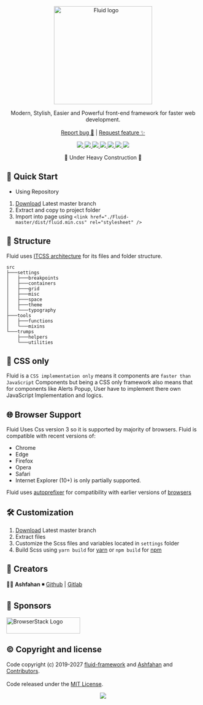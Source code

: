 <p align="center">
  <a href="https://github.com/fluid-framework/Fluid/tree/master/dist">
    <img src="http://ashfahan.com/fluid/logo.svg?" alt="Fluid logo" width="256" height="256">
  </a>
</p>

<p align="center">
  Modern, Stylish, Easier and Powerful front-end framework for faster web development.
  <br>
  <br>
  <a href="https://github.com/fluid-framework/fluid/issues/new?template=bug.md">Report bug 🐛</a>
  |
  <a href="https://github.com/fluid-framework/fluid/issues/new?template=feature.md&labels=feature">Request feature ✨ </a>
</p>

<p align="center">
  <a href="https://en.wikipedia.org/wiki/Gzip">
    <img src="https://img.badgesize.io/https://github.com/fluid-framework/Fluid/tree/master/dist/fluid.min.css?compression=gzip&label=Gzip_size&softmax=30000&max=50000&style=for-the-badge"/>
  </a>
  <a href="https://en.wikipedia.org/wiki/Brotli">
    <img src="https://img.badgesize.io/https://github.com/fluid-framework/Fluid/tree/master/dist/fluid.min.css?compression=brotli&label=Brotli_size&softmax=30000&max=50000&style=for-the-badge"/>
  </a>
  <a href="https://github.com/fluid-framework/Fluid/tree/master/LICENSE">
    <img src="https://img.shields.io/github/license/fluid-framework/Fluid.svg?style=for-the-badge"/>
  </a>
  <a href="https://github.com/fluid-framework/Fluid/releases">
    <img src="https://img.shields.io/github/package-json/v/fluid-framework/fluid.svg?style=for-the-badge"/>
  </a>
  <a href="https://github.com/fluid-framework/Fluid/issues">
    <img src="https://img.shields.io/github/issues/fluid-framework/Fluid.svg?style=for-the-badge" />
  </a>
  <a href="https://github.com/fluid-framework/Fluid/commits">
    <img src="https://img.shields.io/github/commit-activity/w/fluid-framework/fluid.svg?style=for-the-badge" />
  </a>
  <a href="https://github.com/fluid-framework/Fluid/pulls">
    <img src="https://img.shields.io/badge/PRs-welcome-brightgreen.svg?style=for-the-badge" />
  </a>
</p>

<p align="center">
 🚧 Under Heavy Construction 🚧
</p>

## 🚀 Quick Start

- Using Repository

1. [Download](https://github.com/fluid-framework/Fluid/archive/master.zip) Latest master branch
2. Extract and copy to project folder
3. Import into page using `<link href="./Fluid-master/dist/fluid.min.css" rel="stylesheet" />`

## 📂 Structure

Fluid uses [ITCSS architecture](https://www.xfive.co/blog/itcss-scalable-maintainable-css-architecture) for its files and folder structure.

```
src
├───settings
│   ├───breakpoints
│   ├───containers
│   ├───grid
│   ├───misc
│   ├───space
│   ├───theme
│   └───typography
├───tools
│   ├───functions
│   └───mixins
└───trumps
    ├───helpers
    └───utilities
```

## 💅 CSS only

Fluid is a `CSS implementation only` means it components are `faster than JavaScript` Components but being a CSS only framework also means that for components like Alerts Popup, User have to implement there own JavaScript Implementation and logics.

## 🌐 Browser Support

Fluid Uses Css version 3 so it is supported by majority of browsers. Fluid is compatible with recent versions of:

- Chrome
- Edge
- Firefox
- Opera
- Safari
- Internet Explorer (10+) is only partially supported.

Fluid uses [autoprefixer](https://github.com/postcss/autoprefixer) for compatibility with earlier versions of [browsers](https://github.com/fluid-framework/Fluid/tree/master/.browserslistrc)

## 🛠 Customization

1. [Download](https://github.com/fluid-framework/Fluid/archive/master.zip) Latest master branch
2. Extract files
3. Customize the Scss files and variables located in `settings` folder
4. Build Scss using `yarn build` for [yarn](https://yarnpkg.com/lang/en/docs/install/#windows-stable) or `npm build` for [npm](https://nodejs.org/en/download/)

## 🧠 Creators

👨‍💻 **Ashfahan** ◾️ [Github](https://github.com/ashfahan) | [Gitlab](https://gitlab.com/ashfahan)

## 🤝 Sponsors

<a href="https://www.browserstack.com/">
  <img src="https://live.browserstack.com/images/opensource/browserstack-logo.svg" alt="BrowserStack Logo" width="192" height="42">
</a>

## ©️ Copyright and license

Code copyright (c) 2019-2027 [fluid-framework](https://fluid-framework.com) and [Ashfahan](https://Ashfahan.com) and [Contributors](https://github.com/fluid-framework/Fluid/graphs/contributors).
<br>
<br>
Code released under the [MIT License](https://github.com/fluid-framework/Fluid/tree/master/LICENSE).

<p align="center">
  <img src="https://forthebadge.com/images/badges/built-with-love.svg"/>
</p>
